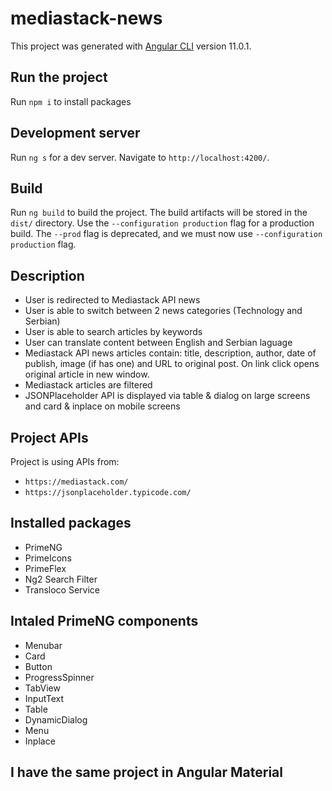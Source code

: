 # mediastack-news

This project was generated with [Angular CLI](https://github.com/angular/angular-cli) version 11.0.1.

## Run the project

Run `npm i` to install packages

## Development server

Run `ng s` for a dev server. Navigate to `http://localhost:4200/`.

## Build

Run `ng build` to build the project. The build artifacts will be stored in the `dist/` directory. Use the `--configuration production` flag for a production build. The `--prod` flag is deprecated, and we must now use `--configuration production` flag.

## Description

- User is redirected to Mediastack API news
- User is able to switch between 2 news categories (Technology and Serbian)
- User is able to search articles by keywords
- User can translate content between English and Serbian laguage
- Mediastack API news articles contain: title, description, author, date of publish, image (if has one) and URL to original post. On link click opens original article in new window.
- Mediastack articles are filtered
- JSONPlaceholder API is displayed via table & dialog on large screens and card & inplace on mobile screens

## Project APIs

Project is using APIs from:

- `https://mediastack.com/`
- `https://jsonplaceholder.typicode.com/`

## Installed packages

- PrimeNG
- PrimeIcons
- PrimeFlex
- Ng2 Search Filter
- Transloco Service

## Intaled PrimeNG components

- Menubar
- Card
- Button
- ProgressSpinner
- TabView
- InputText
- Table
- DynamicDialog
- Menu
- Inplace

## I have the same project in Angular Material
